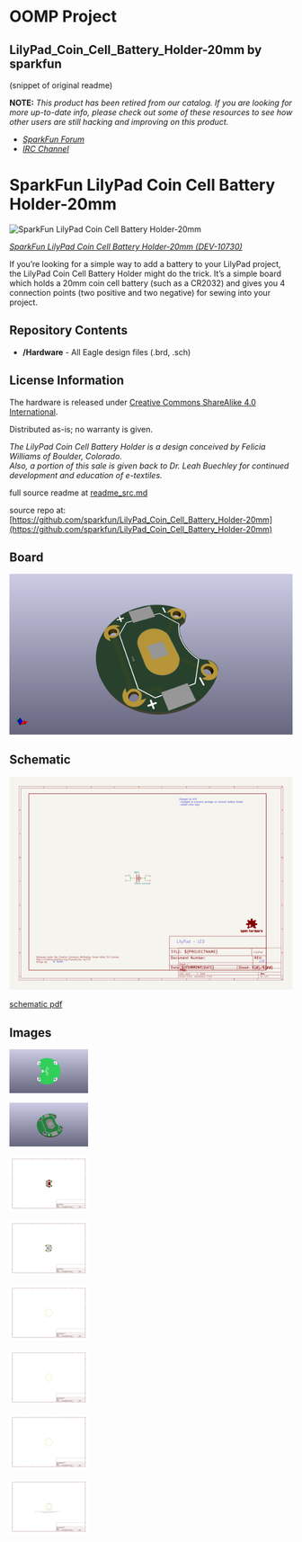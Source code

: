 # OOMP Project  
## LilyPad_Coin_Cell_Battery_Holder-20mm  by sparkfun  
  
(snippet of original readme)  
  
**NOTE:** *This product has been retired from our catalog. If you are looking for more up-to-date info, please check out some of these resources to see how other users are still hacking and improving on this product.*  
* *[SparkFun Forum](https://forum.sparkfun.com/)*  
* *[IRC Channel](https://www.sparkfun.com/news/263)*  
  
SparkFun LilyPad Coin Cell Battery Holder-20mm  
===============================================  
![SparkFun LilyPad Coin Cell Battery Holder-20mm](https://cdn.sparkfun.com//assets/parts/5/6/2/8/10730-01a.jpg)  
  
[*SparkFun LilyPad Coin Cell Battery Holder-20mm (DEV-10730)*](https://www.sparkfun.com/products/10730)  
  
If you’re looking for a simple way to add a battery to your LilyPad project, the LilyPad Coin Cell Battery Holder might do the trick. It’s a simple board   
which holds a 20mm coin cell battery (such as a CR2032) and gives you 4 connection points (two positive and two negative) for sewing into your project.  
  
Repository Contents  
-------------------  
* **/Hardware** - All Eagle design files (.brd, .sch)  
  
  
License Information  
-------------------  
The hardware is released under [Creative Commons ShareAlike 4.0 International](https://creativecommons.org/licenses/by-sa/4.0/).  
  
Distributed as-is; no warranty is given.  
  
_The LilyPad Coin Cell Battery Holder is a design conceived by Felicia Williams of Boulder, Colorado._   
_Also, a portion of this sale is given back to Dr. Leah Buechley for continued development and education of e-textiles._  
  
  full source readme at [readme_src.md](readme_src.md)  
  
source repo at: [https://github.com/sparkfun/LilyPad_Coin_Cell_Battery_Holder-20mm](https://github.com/sparkfun/LilyPad_Coin_Cell_Battery_Holder-20mm)  
## Board  
  
[![working_3d.png](working_3d_600.png)](working_3d.png)  
## Schematic  
  
[![working_schematic.png](working_schematic_600.png)](working_schematic.png)  
  
[schematic pdf](working_schematic.pdf)  
## Images  
  
[![working_3D_bottom.png](working_3D_bottom_140.png)](working_3D_bottom.png)  
  
[![working_3D_top.png](working_3D_top_140.png)](working_3D_top.png)  
  
[![working_assembly_page_01.png](working_assembly_page_01_140.png)](working_assembly_page_01.png)  
  
[![working_assembly_page_02.png](working_assembly_page_02_140.png)](working_assembly_page_02.png)  
  
[![working_assembly_page_03.png](working_assembly_page_03_140.png)](working_assembly_page_03.png)  
  
[![working_assembly_page_04.png](working_assembly_page_04_140.png)](working_assembly_page_04.png)  
  
[![working_assembly_page_05.png](working_assembly_page_05_140.png)](working_assembly_page_05.png)  
  
[![working_assembly_page_06.png](working_assembly_page_06_140.png)](working_assembly_page_06.png)  

